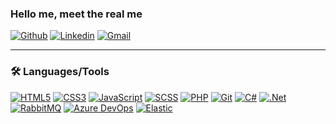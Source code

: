 ### Hello me, meet the real me

[![Github](https://img.shields.io/badge/-Github-000?style=flat-square&logo=Github&logoColor=white&link=https://github.com/BrunoBrasolin)](https://github.com/BrunoBrasolin)
[![Linkedin](https://img.shields.io/badge/-LinkedIn-blue?style=flat-square&logo=Linkedin&logoColor=white&link=https://www.linkedin.com/in/bruno-brasolin/)](https://www.linkedin.com/in/bruno-brasolin/)
[![Gmail](https://img.shields.io/badge/-Gmail-%23ea4335?style=flat-square&logo=Gmail&logoColor=white&link=mailto:brunobrasolinc@gmail.com)](mailto:brunobrasolinc@gmail.com)

---

### :hammer_and_wrench: Languages/Tools

[![HTML5](https://img.shields.io/badge/-HTML5-%23E44D27?style=flat-square&logo=html5&logoColor=ffffff)](https://www.w3schools.com/html/)
[![CSS3](https://img.shields.io/badge/-CSS3-%231572B6?style=flat-square&logo=css3&logoColor=ffffff)](https://www.w3schools.com/css/)
[![JavaScript](https://img.shields.io/badge/-JavaScript-%23efd81d?style=flat-square&logo=javascript&logoColor=000000)](https://www.w3schools.com/js/)
[![SCSS](https://img.shields.io/badge/-SCSS3-%23c76494?style=flat-square&logo=sass&logoColor=ffffff)](https://sass-lang.com/)
[![PHP](https://img.shields.io/badge/-PHP-%237377ad?style=flat-square&logo=php&logoColor=ffffff)](https://www.php.net/)
[![Git](https://img.shields.io/badge/-Git-%23e84e31?style=flat-square&logo=Git&logoColor=ffffff)](https://git-scm.com/)
[![C#](https://img.shields.io/badge/-C%23-%239b6fd3?style=flat-square&logo=c-sharp&logoColor=ffffff)](https://docs.microsoft.com/pt-br/dotnet/csharp/)
[![.Net](https://img.shields.io/badge/-.Net-%23592c8c?style=flat-square&logo=dotnet&logoColor=ffffff)](https://dotnet.microsoft.com/)
[![RabbitMQ](https://img.shields.io/badge/-RabbitMQ-%23ff6600?style=flat-square&logo=rabbitmq&logoColor=ffffff)](https://www.rabbitmq.com/)
[![Azure DevOps](https://img.shields.io/badge/-Azure%20DevOps-%23087cd8?style=flat-square&logo=azuredevops&logoColor=ffffff)](https://azure.microsoft.com/en-us/products/devops/)
[![Elastic](https://img.shields.io/badge/-Elastic-%2300bfb3?style=flat-square&logo=elastic&logoColor=ffffff)](https://www.elastic.co/)
